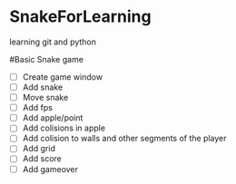 # SnakeForLearning
learning git and python

#Basic Snake game

- [ ] Create game window
- [ ] Add snake
- [ ] Move snake
- [ ] Add fps
- [ ] Add apple/point
- [ ] Add colisions in apple
- [ ] Add colision to walls and other segments of the player
- [ ] Add grid
- [ ] Add score
- [ ] Add gameover
